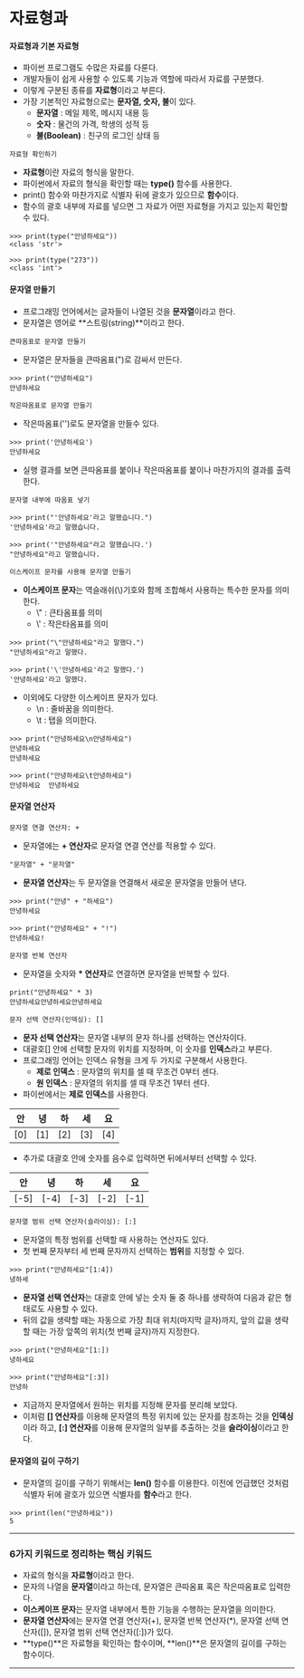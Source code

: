 # 자료형과

#### 자료형과 기본 자료형

- 파이썬 프로그램도 수많은 자료를 다룬다.
- 개발자들이 쉽게 사용할 수 있도록 기능과 역할에 따라서 자료를 구분했다.
- 이렇게 구분된 종류를 **자료형**이라고 부른다.
- 가장 기본적인 자료형으로는 **문자열, 숫자, 불**이 있다.
  - **문자열** : 메일 제목, 메시지 내용 등
  - **숫자** : 물건의 가격, 학생의 성적 등
  - **불(Boolean)** : 친구의 로그인 상태 등

`자료형 확인하기`

- **자료형**이란 자료의 형식을 말한다.
- 파이썬에서 자료의 형식을 확인할 때는 **type()** 함수를 사용한다.
- print() 함수와 마찬가지로 식별자 뒤에 괄호가 있으므로 **함수**이다.
- 함수의 괄호 내부에 자료를 넣으면 그 자료가 어떤 자료형을 가지고 있는지 확인할 수 있다.

```
>>> print(type("안녕하세요"))
<class 'str'>

>>> print(type("273"))
<class 'int'>
```

#### 문자열 만들기

- 프로그래밍 언어에서는 글자들이 나열된 것을 **문자열**이라고 한다.
- 문자열은 영어로 **스트링(string)**이라고 한다.

`큰따옴표로 문자열 만들기`

- 문자열은 문자들을 큰따옴표(")로 감싸서 만든다.

```
>>> print("안녕하세요")
안녕하세요
```

`작은따옴표로 문자열 만들기`

- 작은따옴표('')로도 문자열을 만들수 있다.

```
>>> print('안녕하세요')
안녕하세요
```

- 실행 결과를 보면 큰따옴표를 붙이나 작은따옴표를 붙이나 마찬가지의 결과를 출력한다.

`문자열 내부에 따옴표 넣기`

```
>>> print("'안녕하세요'라고 말했습니다.")
'안녕하세요'라고 말했습니다.

>>> print('"안녕하세요"라고 말했습니다.')
"안녕하세요"라고 말했습니다.
```

`이스케이프 문자를 사용해 문자열 만들기`

- **이스케이프 문자**는 역슬래쉬(\\)기호와 함께 조합해서 사용하는 특수한 문자를 의미한다.
  - \\" : 큰타옴표를 의미
  - \\' : 작은타옴표를 의미

```
>>> print("\"안녕하세요"라고 말했다.")
"안녕하세요"라고 말했다.

>>> print('\'안녕하세요'라고 말했다.')
'안녕하세요'라고 말했다.
```

- 이외에도 다양한 이스케이프 문자가 있다.
  - \\n : 줄바꿈을 의미한다.
  - \\t : 탭을 의미한다.

```
>>> print("안녕하세요\n안녕하세요")
안녕하세요
안녕하세요

>>> print("안녕하세요\t안녕하세요")
안녕하세요  안녕하세요
```

#### 문자열 연산자

`문자열 연결 연산자: +`

- 문자열에는 **+ 연산자**로 문자열 연결 연산를 적용할 수 있다.

```
"문자열" + "문자열"
```

- **문자열 연산자**는 두 문자열을 연결해서 새로운 문자열을 만들어 낸다.

```
>>> print("안녕" + "하세요")
안녕하세요

>>> print("안녕하세요" + "!")
안녕하세요!
```

`문자열 반복 연산자`

- 문자열을 숫자와 **\* 연산자**로 연결하면 문자열을 반복할 수 있다.

```
print("안녕하세요" * 3)
안녕하세요안녕하세요안녕하세요
```

`문자 선택 연산자(인덱싱): []`

- **문자 선택 연산자**는 문자열 내부의 문자 하나를 선택하는 연산자이다.
- 대괄호[] 안에 선택할 문자의 위치를 지정하며, 이 숫자를 **인덱스**라고 부른다.
- 프로그래밍 언어는 인덱스 유형을 크게 두 가지로 구분해서 사용한다.
  - **제로 인덱스** : 문자열의 위치를 셀 때 무조건 0부터 센다.
  - **원 인덱스** : 문자열의 위치를 셀 때 무조건 1부터 센다.
- 파이썬에서는 **제로 인덱스**를 사용한다.

| 안  | 녕  | 하  | 세  | 요  |
| --- | --- | --- | --- | --- |
| [0] | [1] | [2] | [3] | [4] |

- 추가로 대괄호 안에 숫자를 음수로 입력하면 뒤에서부터 선택할 수 있다.

| 안   | 녕   | 하   | 세   | 요   |
| ---- | ---- | ---- | ---- | ---- |
| [-5] | [-4] | [-3] | [-2] | [-1] |

`문자열 범위 선택 연산자(슬라이싱): [:]`

- 문자열의 특정 범위를 선택할 때 사용하는 연산자도 있다.
- 첫 번째 문자부터 세 번째 문자까지 선택하는 **범위**를 지정할 수 있다.

```
>>> print("안녕하세요"[1:4])
녕하세
```

- **문자열 선택 연산자**는 대괄호 안에 넣는 숫자 둘 중 하나를 생략하여 다음과 같은 형태로도 사용할 수 있다.
- 뒤의 값을 생략할 때는 자동으로 가장 최대 위치(마지막 글자)까지, 앞의 값을 생략할 때는 가장 앞쪽의 위치(첫 번째 글자)까지 지정한다.

```
>>> print("안녕하세요"[1:])
녕하세요

>>> print("안녕하세요"[:3])
안녕하
```

- 지금까지 문자열에서 원하는 위치를 지정해 문자를 분리해 보았다.
- 이처럼 **[] 연산자**를 이용해 문자열의 특정 위치에 있는 문자를 참조하는 것을 **인덱싱**이라 하고, **[:] 연산자**를 이용해 문자열의 일부를 추출하는 것을 **슬라이싱**이라고 한다.

#### 문자열의 길이 구하기

- 문자열의 길이를 구하기 위해서는 **len()** 함수를 이용한다.
  이전에 언급했던 것처럼 식별자 뒤에 괄호가 있으면 식별자를 **함수**라고 한다.

```
>>> print(len("안녕하세요"))
5
```

---

### 6가지 키워드로 정리하는 핵심 키워드

- 자료의 형식을 **자료형**이라고 한다.
- 문자의 나열을 **문자열**이라고 하는데, 문자열은 큰따옴표 혹은 작은따옴표로 입력한다.
- **이스케이프 문자**는 문자열 내부에서 튻한 기능을 수행하는 문자열을 의미한다.
- **문자열 연산자**에는 문자열 연결 연산자(+), 문자열 반복 연산자(\*), 문자열 선택 연산자([]), 문자열 범위 선택 연산자([:])가 있다.
- **type()**은 자료형을 확인하는 함수이며, **len()**은 문자열의 길이를 구하는 함수이다.

---

